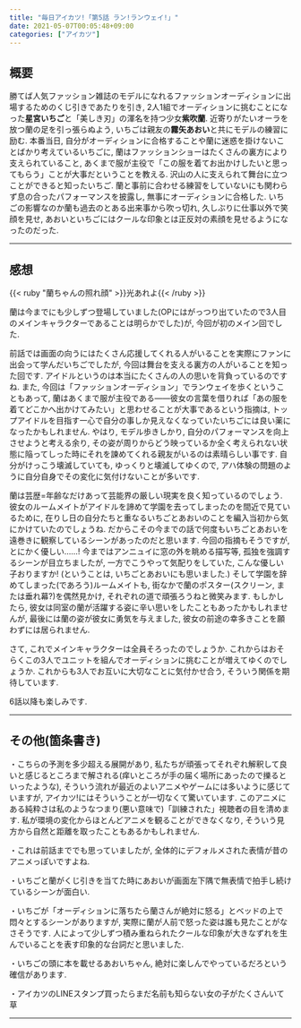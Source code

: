 ```yaml
---
title: "毎日アイカツ!「第5話 ラン!ランウェイ!」"
date: 2021-05-07T00:05:48+09:00
categories: ["アイカツ"]
---
```


## 概要

勝てば人気ファッション雑誌のモデルになれるファッションオーディションに出場するためのくじ引きであたりを引き, 2人1組でオーディションに挑むことになった**星宮いちご**と「美しき刃」の渾名を持つ少女**紫吹蘭**. 近寄りがたいオーラを放つ蘭の足を引っ張らぬよう, いちごは親友の**霧矢あおい**と共にモデルの練習に励む. 本番当日, 自分がオーディションに合格することや蘭に迷惑を掛けないことばかり考えているいちごに, 蘭はファッションショーはたくさんの裏方により支えられていること, あくまで服が主役で「この服を着てお出かけしたいと思ってもらう」ことが大事だということを教える. 沢山の人に支えられて舞台に立つことができると知ったいちご. 蘭と事前に合わせる練習をしていないにも関わらず息の合ったパフォーマンスを披露し, 無事にオーディションに合格した. いちごの影響なのか蘭も過去のとある出来事から吹っ切れ, 久しぶりに仕事以外で笑顔を見せ, あおいといちごにはクールな印象とは正反対の素顔を見せるようになったのだった.

***

## 感想

{{< ruby "蘭ちゃんの照れ顔" >}}光あれよ{{< /ruby >}}


蘭は今までにも少しずつ登場していました(OPにはがっつり出ていたので3人目のメインキャラクターであることは明らかでした)が, 今回が初のメイン回でした.

前話では画面の向うにはたくさん応援してくれる人がいることを実際にファンに出会って学んだいちごでしたが, 今回は舞台を支える裏方の人がいることを知った回です. アイドルというのは本当にたくさんの人の思いを背負っているのですね. また, 今回は「ファッションオーディション」でランウェイを歩くということもあって, 蘭はあくまで服が主役である――彼女の言葉を借りれば「あの服を着てどこかへ出かけてみたい」と思わせることが大事であるという指摘は, トップアイドルを目指す一心で自分の事しか見えなくなっていたいちごには良い薬になったかもしれません. やはり, モデル歩きしかり, 自分のパフォーマンスを向上させようと考える余り, その姿が周りからどう映っているか全く考えられない状態に陥ってしった時にそれを諫めてくれる親友がいるのは素晴らしい事です. 自分がけっこう壊滅していても, ゆっくりと壊滅してゆくので, アハ体験の問題のように自分自身でその変化に気付けないことが多いです.

蘭は芸歴=年齢なだけあって芸能界の厳しい現実を良く知っているのでしょう. 彼女のルームメイトがアイドルを諦めて学園を去ってしまったのを間近で見ているために, 在りし日の自分たちと重なるいちごとあおいのことを編入当初から気にかけていたのでしょうね. だからこその今までの話で何度もいちごとあおいを遠巻きに観察しているシーンがあったのだと思います. 今回の指摘もそうですが, とにかく優しい……! 今まではアンニュイに窓の外を眺める描写等, 孤独を強調するシーンが目立ちましたが, 一方でこうやって気配りをしていた, こんな優しい子おりますか! (ということは, いちごとあおいにも思いました.) そして学園を辞めてしまった(であろう)ルームメイトも, 街なかで蘭のポスター(スクリーン, または垂れ幕?)を偶然見かけ, それぞれの道で頑張ろうねと微笑みます. もしかしたら, 彼女は同室の蘭が活躍する姿に辛い思いをしたこともあったかもしれませんが, 最後には蘭の姿が彼女に勇気を与えました, 彼女の前途の幸多きことを願わずには居られません.

さて, これでメインキャラクターは全員そろったのでしょうか. これからはおそらくこの3人でユニットを組んでオーディションに挑むことが増えてゆくのでしょうか. これからも3人でお互いに大切なことに気付かせ合う, そういう関係を期待しています.

6話以降も楽しみです.

***

## その他(箇条書き)

・こちらの予測を多少超える展開があり, 私たちが頑張ってそれぞれ解釈して良いと感じるところまで解される(痒いところが手の届く場所にあったので擽るといったような), そういう流れが最近のよいアニメやゲームには多いように感じていますが, アイカツ!にはそういうことが一切なくて驚いています. このアニメにある純粋さは私のようなつまり(悪い意味で)「訓練された」視聴者の目を清めます. 私が環境の変化からほとんどアニメを観ることができなくなり, そういう見方から自然と距離を取ったこともあるかもしれません.

・これは前話まででも思っていましたが, 全体的にデフォルメされた表情が昔のアニメっぽいですよね.

・いちごと蘭がくじ引きを当てた時にあおいが画面左下隅で無表情で拍手し続けているシーンが面白い.

・いちごが「オーディションに落ちたら蘭さんが絶対に怒る」とベッドの上で悶々とするシーンがありますが, 実際に蘭が人前で怒った姿は誰も見たことがなさそうです. 人によって少しずつ積み重ねられたクールな印象が大きなずれを生んでいることを表す印象的な台詞だと思いました.

・いちごの頭に本を載せるあおいちゃん, 絶対に楽しんでやっているだろという確信があります.

・アイカツのLINEスタンプ買ったらまだ名前も知らない女の子がたくさんいて草

***
